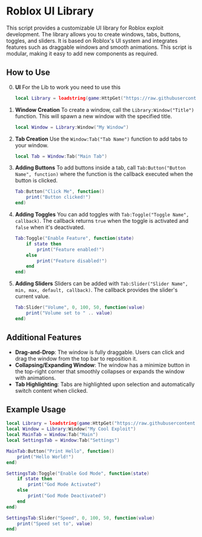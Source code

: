 # Roblox UI Library

This script provides a customizable UI library for Roblox exploit development. The library allows you to create windows, tabs, buttons, toggles, and sliders. It is based on Roblox's UI system and integrates features such as draggable windows and smooth animations. This script is modular, making it easy to add new components as required.

## How to Use

0. **UI**
   For the Lib to work you need to use this
   ```lua
   local Library = loadstring(game:HttpGet("https://raw.githubusercontent.com/GamerGBG/Roblox-UI-LIB/refs/heads/main/UI-LIB.lua",true))()
   ```

1. **Window Creation**
   To create a window, call the `Library:Window("Title")` function. This will spawn a new window with the specified title.
   ```lua
   local Window = Library:Window("My Window")
   ```

2. **Tab Creation**
   Use the `Window:Tab("Tab Name")` function to add tabs to your window.
   ```lua
   local Tab = Window:Tab("Main Tab")
   ```

3. **Adding Buttons**
   To add buttons inside a tab, call `Tab:Button("Button Name", function)` where the function is the callback executed when the button is clicked.
   ```lua
   Tab:Button("Click Me", function()
       print("Button clicked!")
   end)
   ```

4. **Adding Toggles**
   You can add toggles with `Tab:Toggle("Toggle Name", callback)`. The callback returns `true` when the toggle is activated and `false` when it's deactivated.
   ```lua
   Tab:Toggle("Enable Feature", function(state)
       if state then
           print("Feature enabled!")
       else
           print("Feature disabled!")
       end
   end)
   ```

5. **Adding Sliders**
   Sliders can be added with `Tab:Slider("Slider Name", min, max, default, callback)`. The callback provides the slider's current value.
   ```lua
   Tab:Slider("Volume", 0, 100, 50, function(value)
       print("Volume set to " .. value)
   end)
   ```

## Additional Features

- **Drag-and-Drop**: The window is fully draggable. Users can click and drag the window from the top bar to reposition it.
- **Collapsing/Expanding Window**: The window has a minimize button in the top-right corner that smoothly collapses or expands the window with animations.
- **Tab Highlighting**: Tabs are highlighted upon selection and automatically switch content when clicked.

## Example Usage

```lua
local Library = loadstring(game:HttpGet("https://raw.githubusercontent.com/GamerGBG/Roblox-UI-LIB/refs/heads/main/UI-LIB.lua",true))()
local Window = Library:Window("My Cool Exploit")
local MainTab = Window:Tab("Main")
local SettingsTab = Window:Tab("Settings")

MainTab:Button("Print Hello", function()
    print("Hello World!")
end)

SettingsTab:Toggle("Enable God Mode", function(state)
    if state then
        print("God Mode Activated")
    else
        print("God Mode Deactivated")
    end
end)

SettingsTab:Slider("Speed", 0, 100, 50, function(value)
    print("Speed set to", value)
end)
```
